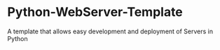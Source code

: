 # Python-WebServer-Template
A template that allows easy development and deployment of Servers in Python
